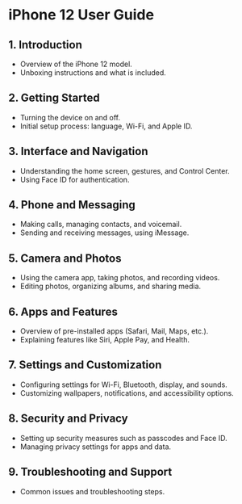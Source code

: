 # iPhone 12 User Guide

## 1. Introduction
- Overview of the iPhone 12 model.
- Unboxing instructions and what is included.

## 2. Getting Started
- Turning the device on and off.
- Initial setup process: language, Wi-Fi, and Apple ID.

## 3. Interface and Navigation
- Understanding the home screen, gestures, and Control Center.
- Using Face ID for authentication.

## 4. Phone and Messaging
- Making calls, managing contacts, and voicemail.
- Sending and receiving messages, using iMessage.

## 5. Camera and Photos
- Using the camera app, taking photos, and recording videos.
- Editing photos, organizing albums, and sharing media.

## 6. Apps and Features
- Overview of pre-installed apps (Safari, Mail, Maps, etc.).
- Explaining features like Siri, Apple Pay, and Health.

## 7. Settings and Customization
- Configuring settings for Wi-Fi, Bluetooth, display, and sounds.
- Customizing wallpapers, notifications, and accessibility options.

## 8. Security and Privacy
- Setting up security measures such as passcodes and Face ID.
- Managing privacy settings for apps and data.

## 9. Troubleshooting and Support
- Common issues and troubleshooting steps.
